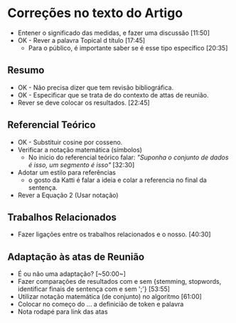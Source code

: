 



# Correções no texto do Artigo

  - Entener o significado das medidas, e fazer uma discussão [11:50]
  - OK - Rever a palavra Topical d título [17:45] 
    - Para o público, é importante saber se é esse tipo específico [20:35]
  
## Resumo
  - OK - Não precisa dizer que tem revisão bibliográfica.
  - OK - Especificar que se trata de do contexto de attas de reunião.
  - Rever se deve colocar os resultados. [22:45] 
  
## Referencial Teórico
  - OK - Substituir cosine por cosseno.
  - Verificar a notação matemática (símbolos)
    - No inicio do referencial teórico falar: _"Suponha o conjunto de dados é isso, um segmento é isso"_ [32:30]
  - Adotar um estilo para referências
    - o gosto da Katti é falar a ideia e colar a referencia no final da sentença.
  - Rever a Equação 2 (Usar notação)


## Trabalhos Relacionados
  - Fazer ligações entre os trabalhos relacionados e o nosso. [40:30]


## Adaptação às atas de Reunião

  - É ou não uma adaptação? [~50:00~]
  - Fazer comparações de resultados com e sem {stemming, stopwords, identificar finais de sentença com e sem ';'} [53:55]
  - Utilizar notação matemática (de conjunto) no algoritmo [61:00]
  - Colocar no começo do ... a definicião de token e palavra
  - Nota rodapé para link das atas 
  
  
  
  
  
